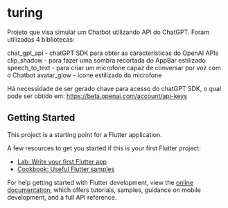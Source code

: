 # turing

Projeto que visa simular um Chatbot utilizando API do ChatGPT.
Foram utilizadas 4 bibliotecas:

chat_gpt_api - chatGPT SDK para obter as características do OpenAI APIs
clip_shadow - para fazer uma sombra recortada do AppBar estilizado
speech_to_text - para criar um microfone capaz de conversar por voz com o Chatbot
avatar_glow - ícone estilizado do microfone

Há necessidade de ser gerado chave para acesso do chatGPT SDK, o qual pode ser obtido em:
https://beta.openai.com/account/api-keys

## Getting Started

This project is a starting point for a Flutter application.

A few resources to get you started if this is your first Flutter project:

- [Lab: Write your first Flutter app](https://docs.flutter.dev/get-started/codelab)
- [Cookbook: Useful Flutter samples](https://docs.flutter.dev/cookbook)

For help getting started with Flutter development, view the
[online documentation](https://docs.flutter.dev/), which offers tutorials,
samples, guidance on mobile development, and a full API reference.
